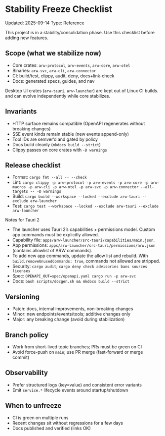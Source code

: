 # Stability Freeze Checklist
Updated: 2025-09-14
Type: Reference

This project is in a stability/consolidation phase. Use this checklist before
adding new features.

## Scope (what we stabilize now)
- Core crates: `arw-protocol`, `arw-events`, `arw-core`, `arw-otel`
- Binaries: `arw-svc`, `arw-cli`, `arw-connector`
- CI: build/test, clippy, audit, deny, docs+link-check
- Docs: generated specs, guides, and nav

Desktop UI crates (`arw-tauri`, `arw-launcher`) are kept out of Linux CI builds.
and can evolve independently while core stabilizes.

## Invariants
- HTTP surface remains compatible (OpenAPI regenerates without breaking changes)
- SSE event kinds remain stable (new events append-only)
- Tool IDs are semver’d and gated by policy
- Docs build cleanly (`mkdocs build --strict`)
- Clippy passes on core crates with `-D warnings`

## Release checklist
- Format: `cargo fmt --all -- --check`
- Lint: `cargo clippy -p arw-protocol -p arw-events -p arw-core -p arw-macros -p arw-cli -p arw-otel -p arw-svc -p arw-connector --all-targets -- -D warnings`
- Build: `cargo build --workspace --locked --exclude arw-tauri --exclude arw-launcher`
- Test: `cargo test --workspace --locked --exclude arw-tauri --exclude arw-launcher`

Notes for Tauri 2
- The launcher uses Tauri 2’s capabilities + permissions model. Custom app commands must be explicitly allowed.
- Capability file: `apps/arw-launcher/src-tauri/capabilities/main.json`.
- App permissions: `apps/arw-launcher/src-tauri/permissions/arw.json` (contains allowlist of ARW commands).
- To add new app commands, update the allow list and rebuild. With `build.removeUnusedCommands: true`, commands not allowed are stripped.
- Security: `cargo audit`; `cargo deny check advisories bans sources licenses`
- Spec: `OPENAPI_OUT=spec/openapi.yaml cargo run -p arw-svc`
- Docs: `bash scripts/docgen.sh && mkdocs build --strict`

## Versioning
- Patch: docs, internal improvements, non-breaking changes
- Minor: new endpoints/events/tools; additive changes only
- Major: any breaking change (avoid during stabilization)

## Branch policy
- Work from short-lived topic branches; PRs must be green on CI
- Avoid force-push on `main`; use PR merge (fast-forward or merge commit)

## Observability
- Prefer structured logs (key=value) and consistent error variants
- Emit `service.*` lifecycle events around startup/shutdown

## When to unfreeze
- CI is green on multiple runs
- Recent changes sit without regressions for a few days
- Docs published and verified (links OK)
